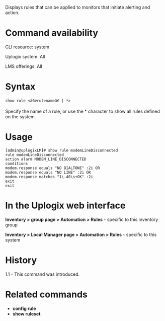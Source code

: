 <!-- 5.4 -->

Displays rules that can be applied to monitors that initiate alerting and action.

# Command availability 

CLI resource: system

Uplogix system: All

LMS offerings: All

# Syntax 

```
show rule <â€œrulenameâ€ | *>
```

Specify the name of a rule, or use the * character to show all rules defined on the system.

# Usage 

```
[admin@uplogixLM]# show rule modemLineDisconnected
rule modemLineDisconnected
action alarm MODEM_LINE_DISCONNECTED
conditions
modem.response equals "NO DIALTONE" :2i OR
modem.response equals "NO LINE" :2i OR
modem.response matches "1\.40\s+OK" :2i
exit
exit
```

# In the Uplogix web interface

**Inventory > group page > Automation > Rules** - specific to this inventory group

**Inventory > Local Manager page > Automation > Rules** - specific to this system

# History 

1.1 - This command was introduced.

# Related commands 

- **config rule**
- **show ruleset**
